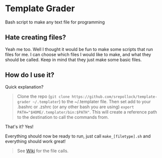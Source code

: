# Template Grader
Bash script to make any text file for programming

## Hate creating files?
Yeah me too. Well I thought it would be fun to make some scripts that run files for me. I can choose which files I would like to make, and what they should be called. Keep in mind that they just make some basic files.

## How do I use it?
Quick explanation?  
> Clone the repo (`git clone https://github.com/srepollock/template-grader ~/.templater`) to the ~/.templater file.
Then set add to your .bashrc or .zshrc (or any other bash you are using) `export PATH="$HOME/.templater/bin:$PATH"`. This will create a reference path to the destination to call the commands from.

That's it? Yes!

Everything should now be ready to run, just call `make_[filetype].sh` and everything should work great!
> See [Wiki](https://github.com/srepollock/template-grader/wiki) for the file calls.
